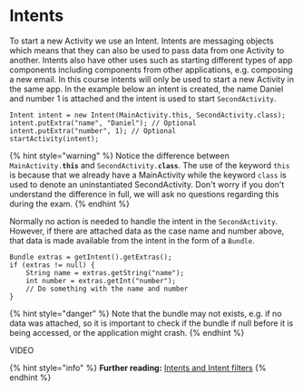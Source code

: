 # Intents

To start a new Activity we use an Intent. Intents are messaging objects which means that they can also be used to pass data from one Activity to another. Intents also have other uses such as starting different types of app components including components from other applications, e.g. composing a new email. In this course intents will only be used to start a new Activity in the same app. In the example below an intent is created, the name Daniel and number 1 is attached and the intent is used to start `SecondActivity`.

```text
Intent intent = new Intent(MainActivity.this, SecondActivity.class);
intent.putExtra("name", "Daniel"); // Optional
intent.putExtra("number", 1); // Optional
startActivity(intent);
```

{% hint style="warning" %}
Notice the difference between `MainActivity.`**`this`** and `SecondActivity.`**`class`**. The use of the keyword `this` is because that we already have a MainActivity while the keyword `class` is used to denote an uninstantiated SecondActivity. Don't worry if you don't understand the difference in full, we will ask no questions regarding this during the exam.
{% endhint %}

Normally no action is needed to handle the intent in the `SecondActivity`. However, if there are attached data as the case name and number above, that data is made available from the intent in the form of a `Bundle`.

```text
Bundle extras = getIntent().getExtras();
if (extras != null) {
    String name = extras.getString("name");
    int number = extras.getInt("number");
    // Do something with the name and number
}
```

{% hint style="danger" %}
Note that the bundle may not exists, e.g. if no data was attached, so it is important to check if the bundle if null before it is being accessed, or the application might crash.
{% endhint %}

VIDEO

{% hint style="info" %}
**Further reading:** [Intents and Intent filters](https://developer.android.com/guide/components/intents-filters)
{% endhint %}

